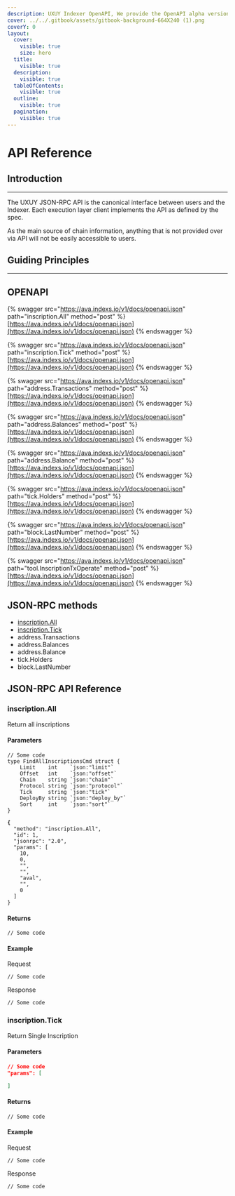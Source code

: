 ```yaml
---
description: UXUY Indexer OpenAPI, We provide the OpenAPI alpha version now.
cover: ../../.gitbook/assets/gitbook-background-664X240 (1).png
coverY: 0
layout:
  cover:
    visible: true
    size: hero
  title:
    visible: true
  description:
    visible: true
  tableOfContents:
    visible: true
  outline:
    visible: true
  pagination:
    visible: true
---
```


# API Reference

## Introduction

***

The UXUY JSON-RPC API is the canonical interface between users and the Indexer. Each execution layer client implements the API as defined by the spec.

As the main source of chain information, anything that is not provided over via API will not be easily accessible to users.



## Guiding Principles

***

## OPENAPI

{% swagger src="https://ava.indexs.io/v1/docs/openapi.json" path="inscription.All" method="post" %}
[https://ava.indexs.io/v1/docs/openapi.json](https://ava.indexs.io/v1/docs/openapi.json)
{% endswagger %}

{% swagger src="https://ava.indexs.io/v1/docs/openapi.json" path="inscription.Tick" method="post" %}
[https://ava.indexs.io/v1/docs/openapi.json](https://ava.indexs.io/v1/docs/openapi.json)
{% endswagger %}

{% swagger src="https://ava.indexs.io/v1/docs/openapi.json" path="address.Transactions" method="post" %}
[https://ava.indexs.io/v1/docs/openapi.json](https://ava.indexs.io/v1/docs/openapi.json)
{% endswagger %}

{% swagger src="https://ava.indexs.io/v1/docs/openapi.json" path="address.Balances" method="post" %}
[https://ava.indexs.io/v1/docs/openapi.json](https://ava.indexs.io/v1/docs/openapi.json)
{% endswagger %}

{% swagger src="https://ava.indexs.io/v1/docs/openapi.json" path="address.Balance" method="post" %}
[https://ava.indexs.io/v1/docs/openapi.json](https://ava.indexs.io/v1/docs/openapi.json)
{% endswagger %}

{% swagger src="https://ava.indexs.io/v1/docs/openapi.json" path="tick.Holders" method="post" %}
[https://ava.indexs.io/v1/docs/openapi.json](https://ava.indexs.io/v1/docs/openapi.json)
{% endswagger %}

{% swagger src="https://ava.indexs.io/v1/docs/openapi.json" path="block.LastNumber" method="post" %}
[https://ava.indexs.io/v1/docs/openapi.json](https://ava.indexs.io/v1/docs/openapi.json)
{% endswagger %}

{% swagger src="https://ava.indexs.io/v1/docs/openapi.json" path="tool.InscriptionTxOperate" method="post" %}
[https://ava.indexs.io/v1/docs/openapi.json](https://ava.indexs.io/v1/docs/openapi.json)
{% endswagger %}

## JSON-RPC methods

* [inscription.All](./#inscription.all)
* [inscription.Tick](./#inscription.tick)
* address.Transactions
* address.Balances
* address.Balance
* tick.Holders
* block.LastNumber

## JSON-RPC API Reference

### inscription.All

Return all inscriptions

#### Parameters

<pre class="language-json"><code class="lang-json">// Some code
type FindAllInscriptionsCmd struct {
	Limit    int    `json:"limit"`
	Offset   int    `json:"offset"`
	Chain    string `json:"chain"`
	Protocol string `json:"protocol"`
	Tick     string `json:"tick"`
	DeployBy string `json:"deploy_by"`
	Sort     int    `json:"sort"`
}

<strong>{
</strong>  "method": "inscription.All",
  "id": 1,
  "jsonrpc": "2.0",
  "params": [
    10,  
    0,
    "",
    "",
    "aval",
    "",
    0
  ]
}
</code></pre>

#### Returns

```
// Some code
```

#### Example

Request

```
// Some code
```

Response

```
// Some code
```

### inscription.Tick

Return Single Inscription

#### Parameters

```json
// Some code
"params": [

]
```

#### Returns

```
// Some code
```

#### Example

Request

```
// Some code
```

Response

```
// Some code
```

```
```





